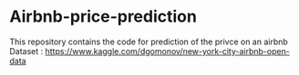 # Airbnb-price-prediction
This repository contains the code for prediction of the privce on an airbnb
Dataset : https://www.kaggle.com/dgomonov/new-york-city-airbnb-open-data
